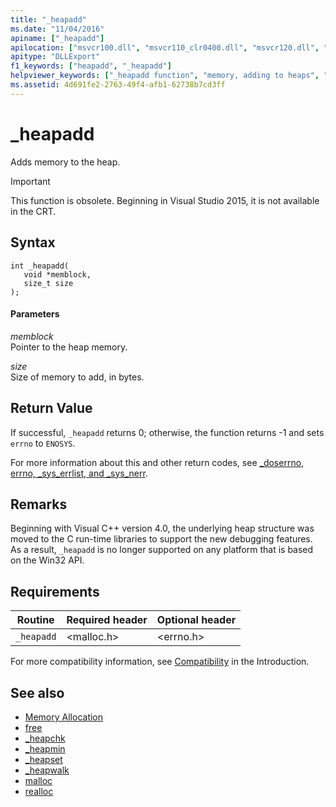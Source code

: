 ```yaml
---
title: "_heapadd"
ms.date: "11/04/2016"
apiname: ["_heapadd"]
apilocation: ["msvcr100.dll", "msvcr110_clr0400.dll", "msvcr120.dll", "msvcr80.dll", "msvcrt.dll", "msvcr110.dll", "msvcr90.dll"]
apitype: "DLLExport"
f1_keywords: ["heapadd", "_heapadd"]
helpviewer_keywords: ["_heapadd function", "memory, adding to heaps", "heaps, adding memory", "heapadd function"]
ms.assetid: 4d691fe2-2763-49f4-afb1-62738b7cd3ff
---
```

# _heapadd

Adds memory to the heap.

> [!IMPORTANT]
>  This function is obsolete. Beginning in Visual Studio 2015, it is not available in the CRT.

## Syntax

```
int _heapadd(
   void *memblock,
   size_t size
);
```

#### Parameters

*memblock*<br/>
Pointer to the heap memory.

*size*<br/>
Size of memory to add, in bytes.

## Return Value

If successful, `_heapadd` returns 0; otherwise, the function returns -1 and sets `errno` to `ENOSYS`.

For more information about this and other return codes, see [_doserrno, errno, _sys_errlist, and _sys_nerr](../c-runtime-library/errno-doserrno-sys-errlist-and-sys-nerr.md).

## Remarks

Beginning with Visual C++ version 4.0, the underlying heap structure was moved to the C run-time libraries to support the new debugging features. As a result, `_heapadd` is no longer supported on any platform that is based on the Win32 API.

## Requirements

|Routine|Required header|Optional header|
|-------------|---------------------|---------------------|
|`_heapadd`|\<malloc.h>|\<errno.h>|

For more compatibility information, see [Compatibility](../c-runtime-library/compatibility.md) in the Introduction.

## See also

- [Memory Allocation](../c-runtime-library/memory-allocation.md)
- [free](../c-runtime-library/reference/free.md)
- [_heapchk](../c-runtime-library/reference/heapchk.md)
- [_heapmin](../c-runtime-library/reference/heapmin.md)
- [_heapset](../c-runtime-library/heapset.md)
- [_heapwalk](../c-runtime-library/reference/heapwalk.md)
- [malloc](../c-runtime-library/reference/malloc.md)
- [realloc](../c-runtime-library/reference/realloc.md)
